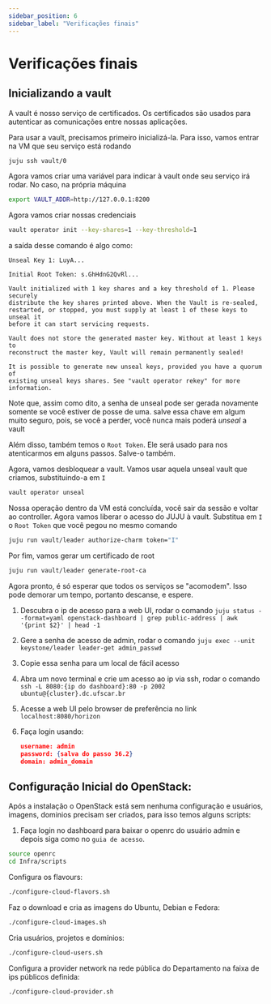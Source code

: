 ```yaml
---
sidebar_position: 6
sidebar_label: "Verificações finais"
---
```


# Verificações finais

## Inicializando a vault
A vault é nosso serviço de certificados. Os certificados são usados para autenticar as comunicações entre nossas aplicações.

Para usar a vault, precisamos primeiro inicializá-la. Para isso, vamos entrar na VM que seu serviço está rodando
```sh
juju ssh vault/0
```
Agora vamos criar uma variável para indicar à vault onde seu serviço irá rodar. No caso, na própria máquina
```sh
export VAULT_ADDR=http://127.0.0.1:8200
```
Agora vamos criar nossas credenciais
```sh
vault operator init --key-shares=1 --key-threshold=1
```
a saída desse comando é algo como:
```
Unseal Key 1: LuyA...

Initial Root Token: s.GhHdnG2QvRl...

Vault initialized with 1 key shares and a key threshold of 1. Please securely
distribute the key shares printed above. When the Vault is re-sealed,
restarted, or stopped, you must supply at least 1 of these keys to unseal it
before it can start servicing requests.

Vault does not store the generated master key. Without at least 1 keys to
reconstruct the master key, Vault will remain permanently sealed!

It is possible to generate new unseal keys, provided you have a quorum of
existing unseal keys shares. See "vault operator rekey" for more information.
```
Note que, assim como dito, a senha de unseal pode ser gerada novamente somente se você estiver de posse de uma.
salve essa chave em algum muito seguro, pois, se você a perder, você nunca mais poderá _unseal_ a vault 

Além disso, também temos o `Root Token`. Ele será usado para nos atenticarmos em alguns passos. Salve-o também.

Agora, vamos desbloquear a vault. Vamos usar aquela unseal vault que criamos, substituindo-a em `I` 
```sh
vault operator unseal
```

Nossa operação dentro da VM está concluída, você sair da sessão e voltar ao controller.
Agora vamos liberar o acesso do JUJU à vault. Substitua em `I` o `Root Token` que você pegou no mesmo comando
```sh
juju run vault/leader authorize-charm token="I"
```
Por fim, vamos gerar um certificado de root
```sh
juju run vault/leader generate-root-ca
```
Agora pronto, é só esperar que todos os serviços se "acomodem". Isso pode demorar um tempo, portanto descanse, e espere. 

1.  Descubra o ip de acesso para a web UI, rodar o comando `juju status --format=yaml openstack-dashboard | grep public-address | awk '{print $2}' | head -1`
2.  Gere a senha de acesso de admin, rodar o comando `juju exec --unit keystone/leader leader-get admin_passwd`
3.  Copie essa senha para um local de fácil acesso
4.  Abra um novo terminal e crie um acesso ao ip via ssh, rodar o comando `ssh -L 8080:{ip do dashboard}:80 -p 2002 ubuntu@{cluster}.dc.ufscar.br`
5.  Acesse a web UI pelo browser de preferência no link `localhost:8080/horizon`
6.  Faça login usando:

    ```json
    username: admin
    password: {salva do passo 36.2}
    domain: admin_domain
    ```

## Configuração Inicial do OpenStack:
Após a instalação o OpenStack está sem nenhuma configuração e usuários, imagens, dominios precisam ser criados, para isso temos alguns scripts:

1. Faça login no dashboard para baixar o openrc do usuário admin e depois siga como no `guia de acesso`.

```sh
source openrc
cd Infra/scripts
```

Configura os flavours:
```sh
./configure-cloud-flavors.sh
```

Faz o download e cria as imagens do Ubuntu, Debian e Fedora:
```sh
./configure-cloud-images.sh
```

Cria usuários, projetos e domínios:
```sh
./configure-cloud-users.sh
```

Configura a provider network na rede pública do Departamento na faixa de ips públicos definida:
```sh
./configure-cloud-provider.sh
```